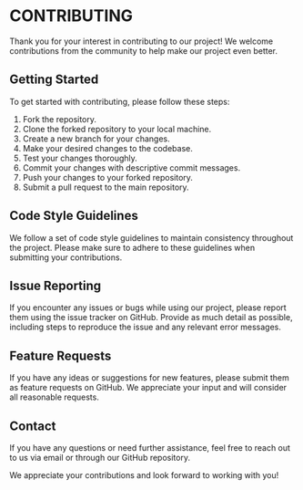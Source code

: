 # CONTRIBUTING

Thank you for your interest in contributing to our project! We welcome contributions from the community to help make our project even better.

## Getting Started

To get started with contributing, please follow these steps:

1. Fork the repository.
2. Clone the forked repository to your local machine.
3. Create a new branch for your changes.
4. Make your desired changes to the codebase.
5. Test your changes thoroughly.
6. Commit your changes with descriptive commit messages.
7. Push your changes to your forked repository.
8. Submit a pull request to the main repository.

## Code Style Guidelines

We follow a set of code style guidelines to maintain consistency throughout the project. Please make sure to adhere to these guidelines when submitting your contributions.

## Issue Reporting

If you encounter any issues or bugs while using our project, please report them using the issue tracker on GitHub. Provide as much detail as possible, including steps to reproduce the issue and any relevant error messages.

## Feature Requests

If you have any ideas or suggestions for new features, please submit them as feature requests on GitHub. We appreciate your input and will consider all reasonable requests.

## Contact

If you have any questions or need further assistance, feel free to reach out to us via email or through our GitHub repository.

We appreciate your contributions and look forward to working with you!
